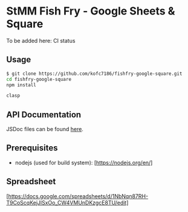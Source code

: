 # StMM Fish Fry - Google Sheets & Square

To be added here: CI status

## Usage
```bash
$ git clone https://github.com/kofc7186/fishfry-google-square.git
cd fishfry-google-square
npm install

clasp
```
## API Documentation
JSDoc files can be found [here](https://kofc7186.github.io/fishfry-google-square/fishfry-google-square/0.1.0/).

## Prerequisites
* nodejs (used for build system): [https://nodejs.org/en/]

## Spreadsheet
[https://docs.google.com/spreadsheets/d/1NbNqn87RH-T9CoScqKejJlSxOo_CW4VMUnDKzgcE8TU/edit]

